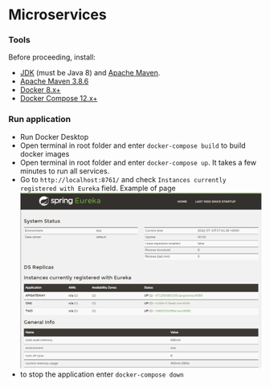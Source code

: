 # Microservices
### Tools
Before proceeding, install: 
- [JDK](https://docs.oracle.com/javase/8/docs/technotes/guides/install/install_overview.html) (must be Java 8) and [Apache Maven](https://maven.apache.org/).
- [Apache Maven 3.8.6](https://maven.apache.org/download.cgi)
- [Docker 8.x+](https://docs.docker.com/desktop/windows/install/)
- [Docker Compose 12.x+](https://docs.docker.com/desktop/windows/install/)

### Run application
- Run Docker Desktop
- Open terminal in root folder and enter `docker-compose build` to build docker images
- Open terminal in root folder and enter `docker-compose up`. It takes a few minutes to run all services.
- Go to `http://localhost:8761/` and check `Instances currently registered with Eureka` field. Example of page ![img.png](img.png)
- to stop the application enter `docker-compose down`
